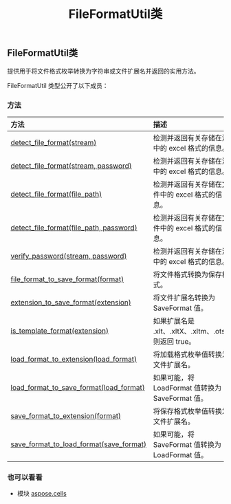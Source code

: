 ﻿---
title: FileFormatUtil类
second_title: Aspose.Cells for Python via .NET API 参考资料
description:
type: docs
weight: 600
url: /zh/python-net/aspose.cells/fileformatutil/
is_root: false
---
##  FileFormatUtil类
提供用于将文件格式枚举转换为字符串或文件扩展名并返回的实用方法。



FileFormatUtil 类型公开了以下成员：

### 方法
|方法|描述|
| :- | :- |
| [detect_file_format(stream)](/cells/zh/python-net/aspose.cells/fileformatutil/detect_file_format/#io.RawIOBase) |检测并返回有关存储在流中的 excel 格式的信息。|
| [detect_file_format(stream, password)](/cells/zh/python-net/aspose.cells/fileformatutil/detect_file_format/#io.RawIOBase-str) |检测并返回有关存储在流中的 excel 格式的信息。|
| [detect_file_format(file_path)](/cells/zh/python-net/aspose.cells/fileformatutil/detect_file_format/#str) |检测并返回有关存储在文件中的 excel 格式的信息。|
| [detect_file_format(file_path, password)](/cells/zh/python-net/aspose.cells/fileformatutil/detect_file_format/#str-str) |检测并返回有关存储在文件中的 excel 格式的信息。|
| [verify_password(stream, password)](/cells/zh/python-net/aspose.cells/fileformatutil/verify_password/#io.RawIOBase-str) |检测并返回有关存储在流中的 excel 格式的信息。|
| [file_format_to_save_format(format)](/cells/zh/python-net/aspose.cells/fileformatutil/file_format_to_save_format/#FileFormatType) |将文件格式转换为保存格式。|
| [extension_to_save_format(extension)](/cells/zh/python-net/aspose.cells/fileformatutil/extension_to_save_format/#str) |将文件扩展名转换为 SaveFormat 值。|
| [is_template_format(extension)](/cells/zh/python-net/aspose.cells/fileformatutil/is_template_format/#str) |如果扩展名是 .xlt、.xltX、.xltm、.ots，则返回 true。|
| [load_format_to_extension(load_format)](/cells/zh/python-net/aspose.cells/fileformatutil/load_format_to_extension/#LoadFormat) |将加载格式枚举值转换为文件扩展名。|
| [load_format_to_save_format(load_format)](/cells/zh/python-net/aspose.cells/fileformatutil/load_format_to_save_format/#LoadFormat) |如果可能，将 LoadFormat 值转换为 SaveFormat 值。|
| [save_format_to_extension(format)](/cells/zh/python-net/aspose.cells/fileformatutil/save_format_to_extension/#SaveFormat) |将保存格式枚举值转换为文件扩展名。|
| [save_format_to_load_format(save_format)](/cells/zh/python-net/aspose.cells/fileformatutil/save_format_to_load_format/#SaveFormat) |如果可能，将 SaveFormat 值转换为 LoadFormat 值。|



### 也可以看看
* 模块 [aspose.cells](..)
